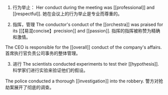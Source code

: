 1. 行为举止：
Her conduct during the meeting was [[professional]] and [[respectful]].
她在会议上的行为举止是专业而尊重的。

2. 指挥，管理
The conductor's conduct of the [[orchestra]] was praised for its [[【易混concise】precision]] and [[passion]].
指挥的指挥被称赞为精确和激情。

The CEO is responsible for the [[overall]] conduct of the company's affairs.
首席执行官负责公司事务的整体管理。

3. 进行
The scientists conducted experiments to test their [[hypothesis]].
科学家们进行实验来验证他们的假设。

The police conducted a thorough [[investigation]] into the robbery.
警方对抢劫案展开了彻底的调查。
